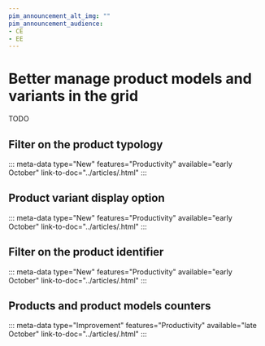 ```yaml
---
pim_announcement_alt_img: ""
pim_announcement_audience:
- CE
- EE
---
```


# Better manage product models and variants in the grid

TODO
## Filter on the product typology
::: meta-data type="New" features="Productivity" available="early October" link-to-doc="../articles/.html"
:::

## Product variant display option
::: meta-data type="New" features="Productivity" available="early October" link-to-doc="../articles/.html"
:::

## Filter on the product identifier
::: meta-data type="New" features="Productivity" available="early October" link-to-doc="../articles/.html"
:::


## Products and product models counters
::: meta-data type="Improvement" features="Productivity" available="late October" link-to-doc="../articles/.html"
:::
